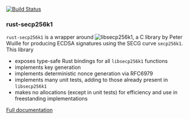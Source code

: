 [![Build Status](https://travis-ci.org/apoelstra/rust-secp256k1.png?branch=master)](https://travis-ci.org/apoelstra/rust-secp256k1)

### rust-secp256k1

`rust-secp256k1` is a wrapper around ![libsecp256k1](https://github.com/bitcoin/secp256k1),
a C library by Peter Wuille for producing ECDSA signatures using the SECG curve
`secp256k1`. This library
* exposes type-safe Rust bindings for all `libsecp256k1` functions
* implements key generation
* implements deterministic nonce generation via RFC6979
* implements many unit tests, adding to those already present in `libsecp256k1`
* makes no allocations (except in unit tests) for efficiency and use in freestanding implementations

[Full documentation](https://www.wpsoftware.net/rustdoc/secp256k1/)

